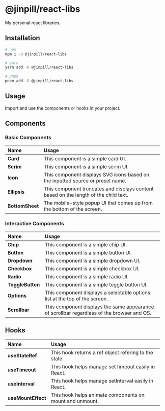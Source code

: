 # @jinpill/react-libs

My personal react libraries.

## Installation

```bash
# npm
npm i -D @jinpill/react-libs

# yarn
yarn add -D @jinpill/react-libs

# pnpm
pnpm add -D @jinpill/react-libs
```

## Usage

Import and use the components or hooks in your project.

## Components

### Basic Components

| Name            | Usage                                                                                |
| :-------------- | :----------------------------------------------------------------------------------- |
| **Card**        | This component is a simple card UI.                                                  |
| **Scrim**       | This component is a simple scrim UI.                                                 |
| **Icon**        | This component displays SVG icons based on the inputted source or preset name.       |
| **Ellipsis**    | This component truncates and displays content based on the length of the child text. |
| **BottomSheet** | The mobile-style popup UI that comes up from the bottom of the screen.               |

### Interactive Components

| Name             | Usage                                                                                      |
| :--------------- | :----------------------------------------------------------------------------------------- |
| **Chip**         | This component is a simple chip UI.                                                        |
| **Button**       | This component is a simple button UI.                                                      |
| **Dropdown**     | This component is a simple dropdown UI.                                                    |
| **Checkbox**     | This component is a simple checkbox UI.                                                    |
| **Radio**        | This component is a simple radio UI.                                                       |
| **ToggleButton** | This component is a simple toggle button UI.                                               |
| **Options**      | This component displays a selectable options list at the top of the screen.                |
| **Scrollbar**    | This component displays the same appearance of scrollbar regardless of the browser and OS. |

## Hooks

| Name               | Usage                                                    |
| :----------------- | :------------------------------------------------------- |
| **useStateRef**    | This hook returns a ref object refering to the state.    |
| **useTimeout**     | This hook helps manage setTimeout easily in React.       |
| **useInterval**    | This hook helps manage setInterval easily in React.      |
| **useMountEffect** | This hook helps animate components on mount and unmount. |
